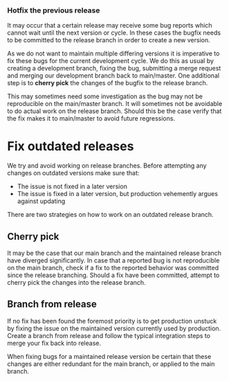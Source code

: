 ### Hotfix the previous release

It may occur that a certain release may receive some bug reports which cannot wait until the next version or cycle. In these cases the bugfix needs to be committed to the release branch in order to create a new version.

As we do not want to maintain multiple differing versions it is imperative to fix these bugs for the current development cycle. We do this as usual by creating a development branch, fixing the bug, submitting a merge request and merging our development branch back to main/master. One additional step is to **cherry pick** the changes of the bugfix to the release branch.

This may sometimes need some investigation as the bug may not be reproducible on the main/master branch. It will sometimes not be avoidable to do actual work on the release branch. Should this be the case verify that the fix makes it to main/master to avoid future regressions.

# Fix outdated releases

We try and avoid working on release branches. Before attempting any changes on outdated versions make sure that:

* The issue is not fixed in a later version
* The issue is fixed in a later version, but production vehemently argues against updating

There are two strategies on how to work on an outdated release branch.

## Cherry pick

It may be the case that our main branch and the maintained release branch have diverged significantly. In case that a reported bug is not reproducible on the main branch, check if a fix to the reported behavior was committed since the release branching. Should a fix have been committed, attempt to cherry pick the changes into the release branch.

## Branch from release

If no fix has been found the foremost priority is to get production unstuck by fixing the issue on the maintained version currently used by production. Create a branch from release and follow the typical integration steps to merge your fix back into release.

When fixing bugs for a maintained release version be certain that these changes are either redundant for the main branch, or applied to the main branch.